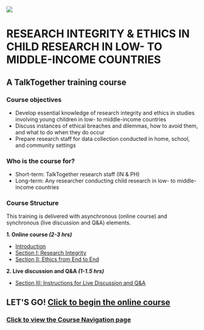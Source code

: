 <img src="https://talktogproject.github.io/ethics/img/TT-UP-TPF.png" style="display: block; margin: auto;">

# RESEARCH INTEGRITY & ETHICS IN CHILD RESEARCH IN LOW- TO MIDDLE-INCOME COUNTRIES
## A TalkTogether training course

### Course objectives

-	Develop essential knowledge of research integrity and ethics in studies involving young children in low- to middle-income countries
-	Discuss instances of ethical breaches and dilemmas, how to avoid them, and what to do when they do occur
-	Prepare research staff for data collection conducted in home, school, and community settings

### Who is the course for?

-	Short-term: TalkTogether research staff (IN & PH)
-	Long-term: Any researcher conducting child research in low- to middle-income countries

### Course Structure

This training is delivered with asynchronous (online course) and synchronous (live discussion and Q&A) elements.

**1. Online course *(2-3 hrs)***
- [Introduction](intro.md)
- [Section I: Research Integrity](integrity.md)
- [Section II: Ethics from End to End](endto.md)

**2. Live discussion and Q&A *(1-1.5 hrs)***
- [Section III: Instructions for Live Discussion and Q&A](discussion.md)

## LET'S GO! [Click to begin the online course](intro.md)
### [Click to view the Course Navigation page](toc.md)
